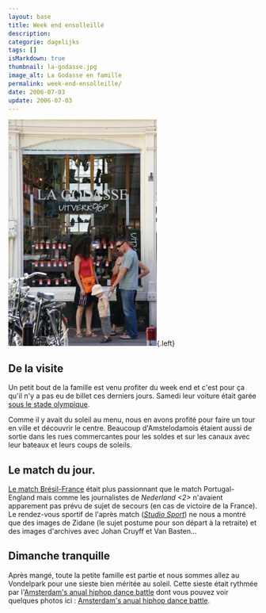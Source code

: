 ```yaml
---
layout: base
title: Week end ensolleillé
description: 
categorie: dagelijks
tags: []
isMarkdown: true
thumbnail: la-godasse.jpg
image_alt: La Godasse en famille
permalink: week-end-ensolleille/
date: 2006-07-03
update: 2006-07-03
---
```




![La Godasse en famille](la-godasse.jpg){.left}

## De la visite
Un petit bout de la famille est venu profiter du week end et c'est pour ça qu'il n'y a pas eu de billet ces derniers jours. Samedi leur voiture était garée [sous le stade olympique](/pour-ceux-qui-viennent-nous-voir-en-voiture).

Comme il y avait du soleil au menu, nous en avons profité pour faire un tour en ville et découvrir le centre. Beaucoup d'Amstelodamois étaient aussi de sortie dans les rues commercantes pour les soldes et sur les canaux avec leur bateaux et leurs coups de soleils.

## Le match du jour.
[Le match Brésil-France](http://www.nos.nl/gfx/nosstudiosport/wk2006/i_nieuws.html?leftiframe=http://www.nos.nl/nosstudiosport/artikelen/2006/7/1/01072300brafra.html&rightiframe=http://www.nos.nl/nosstudiosport/wk2006/artikelen/overzicht.html) était plus passionnant que le match Portugal-England mais comme les journalistes de *Nederland <2>* n'avaient apparement pas prévu de sujet de secours (en cas de victoire de la France). Le rendez-vous sportif de l'après match (*[Studio Sport](http://www.nos.nl/nosstudiosport/voorpagina/index.html)*) ne nous a montré que des images de Zidane (le sujet postume pour son départ à la retraite) et des images d'archives avec Johan Cruyff et Van Basten...

## Dimanche tranquille
Après mangé, toute la petite famille est partie et nous sommes allez au Vondelpark pour une sieste bien méritée au soleil. Cette sieste était rythmée par l'[Amsterdam's anual hiphop dance battle](http://www.flickr.com/photos/bandido/tags/breakz/) dont vous pouvez voir quelques photos ici : [Amsterdam's anual hiphop dance battle](http://www.flickr.com/photos/bandido/tags/breakz/).
